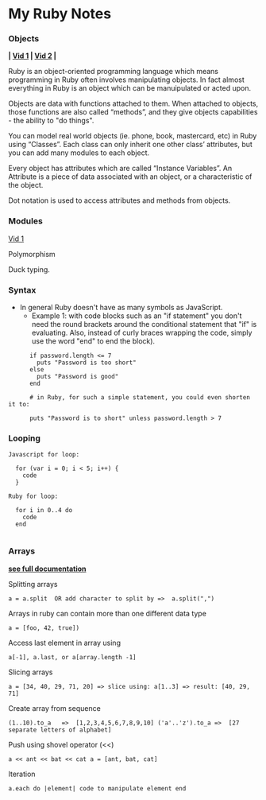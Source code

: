 # My Ruby Notes

### Objects

**| [Vid 1](https://youtu.be/Dji9ALCgfpM?t=1771)  | 
[Vid 2](https://youtu.be/t_ispmWmdjY?t=11671) |**

Ruby is an object-oriented programming language which means programming in Ruby often involves manipulating objects.  In fact almost everything in Ruby is an object which can be manuipulated or acted upon.

Objects are data with functions attached to them.  When attached to objects, those functions are also called “methods”, and they give objects capabilities - the ability to "do things".  

You can model real world objects (ie. phone, book, mastercard, etc) in Ruby using “Classes”.  Each class can only inherit one other class’ attributes, but you can add many modules to each object.

Every object has attributes which are called “Instance Variables”.  An Attribute is a piece of data associated with an object, or a characteristic of the object. 

Dot notation is used to access attributes and methods from objects.

### Modules

[Vid 1](https://youtu.be/Dji9ALCgfpM?t=2063)

Polymorphism

Duck typing.


### Syntax

- In general Ruby doesn't have as many symbols as JavaScript.
  - Example 1: with code blocks such as an "if statement" you don't need the round brackets around the conditional statement that "if" is evaluating.  Also, instead of curly braces wrapping the code, simply use the word "end" to end the block).
```
      if password.length <= 7
        puts "Password is too short"
      else
        puts "Password is good"
      end 
      
      # in Ruby, for such a simple statement, you could even shorten it to:
      
      puts "Password is to short" unless password.length > 7
```

### Looping

```
Javascript for loop:

  for (var i = 0; i < 5; i++) {
    code
  }

Ruby for loop:

  for i in 0..4 do 
    code
  end
        
```
### Arrays

**[see full documentation](https://ruby-doc.org/core-2.7.0/Array.html)**

Splitting arrays

`a = a.split  OR add character to split by =>  a.split(",")`

Arrays in ruby can contain more than one different data type 

`a = [foo, 42, true])`

Access last element in array using 

`a[-1], a.last, or a[array.length -1]` 

Slicing arrays

`a = [34, 40, 29, 71, 20] => slice using: a[1..3] => result: [40, 29, 71]`

Create array from sequence

`(1..10).to_a   =>  [1,2,3,4,5,6,7,8,9,10]
('a'..'z').to_a =>  [27 separate letters of alphabet]`

Push using shovel operator (<<)

`a << ant << bat << cat
a = [ant, bat, cat]`

Iteration

`a.each do |element|
   code to manipulate element
 end`



